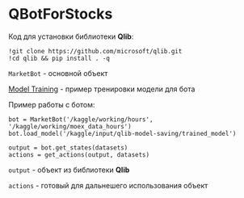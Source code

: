 # QBotForStocks

Код для установки библиотеки **Qlib**:
```
!git clone https://github.com/microsoft/qlib.git
!cd qlib && pip install . -q
```

```MarketBot``` - основной объект

[Model Training](model_training.ipynb) - пример тренировки модели для бота

Пример работы c ботом:
```
bot = MarketBot('/kaggle/working/hours', '/kaggle/working/moex_data_hours')
bot.load_model('/kaggle/input/qlib-model-saving/trained_model')

output = bot.get_states(datasets)
actions = get_actions(output, datasets)
```

```output``` - объект из библиотеки **Qlib**

```actions``` - готовый для дальнешего использования объект
